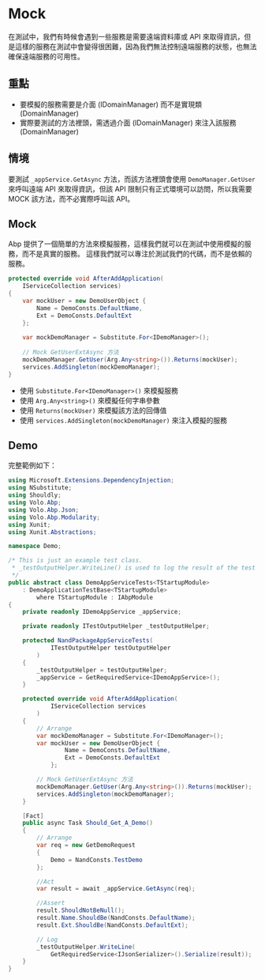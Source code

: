 # Mock

在測試中，我們有時候會遇到一些服務是需要遠端資料庫或 API 來取得資訊，但是這樣的服務在測試中會變得很困難，因為我們無法控制遠端服務的狀態，也無法確保遠端服務的可用性。

## 重點
- 要模擬的服務需要是介面 (IDomainManager) 而不是實現類 (DomainManager)
- 實際要測試的方法裡頭，需透過介面 (IDomainManager) 來注入該服務 (DomainManager)

## 情境
要測試 `_appService.GetAsync` 方法，而該方法裡頭會使用 `DemoManager.GetUser` 來呼叫遠端 API 來取得資訊，但該 API 限制只有正式環境可以訪問，所以我需要 MOCK 該方法，而不必實際呼叫該 API。

## Mock
Abp 提供了一個簡單的方法來模擬服務，這樣我們就可以在測試中使用模擬的服務，而不是真實的服務。
這樣我們就可以專注於測試我們的代碼，而不是依賴的服務。

```C#
protected override void AfterAddApplication(
    IServiceCollection services)
{
    var mockUser = new DemoUserObject { 
        Name = DemoConsts.DefaultName, 
        Ext = DemoConsts.DefaultExt 
    };
    
    var mockDemoManager = Substitute.For<IDemoManager>();
    
    // Mock GetUserExtAsync 方法
    mockDemoManager.GetUser(Arg.Any<string>()).Returns(mockUser);
    services.AddSingleton(mockDemoManager);
}
```

- 使用 `Substitute.For<IDemoManager>()` 來模擬服務
- 使用 `Arg.Any<string>()` 來模擬任何字串參數
- 使用 `Returns(mockUser)` 來模擬該方法的回傳值
- 使用 `services.AddSingleton(mockDemoManager)` 來注入模擬的服務

## Demo
完整範例如下：
```C#
using Microsoft.Extensions.DependencyInjection;
using NSubstitute;
using Shouldly;
using Volo.Abp;
using Volo.Abp.Json;
using Volo.Abp.Modularity;
using Xunit;
using Xunit.Abstractions;

namespace Demo;

/* This is just an example test class.
 * _testOutputHelper.WriteLine() is used to log the result of the test
 */
public abstract class DemoAppServiceTests<TStartupModule> 
    : DemoApplicationTestBase<TStartupModule>
        where TStartupModule : IAbpModule
{
    private readonly IDemoAppService _appService;

    private readonly ITestOutputHelper _testOutputHelper;

    protected NandPackageAppServiceTests(
            ITestOutputHelper testOutputHelper
        )
    {
        _testOutputHelper = testOutputHelper;
        _appService = GetRequiredService<IDemoAppService>();
    }

    protected override void AfterAddApplication(
            IServiceCollection services
        )
    {
        // Arrange
        var mockDemoManager = Substitute.For<IDemoManager>();
        var mockUser = new DemoUserObject { 
                Name = DemoConsts.DefaultName, 
                Ext = DemoConsts.DefaultExt 
            };

        // Mock GetUserExtAsync 方法
        mockDemoManager.GetUser(Arg.Any<string>()).Returns(mockUser);
        services.AddSingleton(mockDemoManager);
    }

    [Fact]
    public async Task Should_Get_A_Demo()
    {
        // Arrange
        var req = new GetDemoRequest
        {
            Demo = NandConsts.TestDemo
        };

        //Act
        var result = await _appService.GetAsync(req);

        //Assert
        result.ShouldNotBeNull();
        result.Name.ShouldBe(NandConsts.DefaultName);
        result.Ext.ShouldBe(NandConsts.DefaultExt);

        // Log
        _testOutputHelper.WriteLine(
            GetRequiredService<IJsonSerializer>().Serialize(result));
    }
}
```